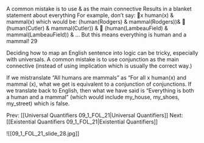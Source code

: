 ﻿A common mistake is to use & as the main connective
Results in a blanket statement about everything
For example, don’t say:
x human(x) & mammal(x)
 which would be:
		(human(Rodgers) & mammal(Rodgers))& 	(human(Cutler) & mammal(Cutler)) & 	(human(LambeauField) & mammal(LambeauField)) & …
But this means everything is human and a mammal!
29

Deciding how to map an English sentence into logic can be tricky, especially with universals.  A common mistake is to use conjunction as the main connective (instead of using implication which is usually the correct way.)

If we mistranslate “All humans are mammals” as “For all x human(x) and mammal (x), what we get is equivalent to a conjunction of conjunctions. If we translate back to English, then what we have said is “Everything is both a human and a mammal”  (which would include my_house, my_shoes, my_street) which is false.

Prev: [[Universal Quantifiers 09_1_FOL_21|Universal Quantifiers]]
Next: [[Existential Quantifiers 09_1_FOL_21|Existential Quantifiers]]

![[09_1_FOL_21_slide_28.jpg]]
